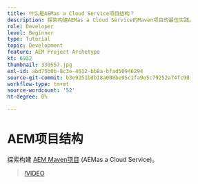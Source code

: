 ```yaml
---
title: 什么是AEMas a Cloud Service项目结构？
description: 探索构建AEMas a Cloud Service的Maven项目的最佳实践。
role: Developer
level: Beginner
type: Tutorial
topic: Development
feature: AEM Project Archetype
kt: 6932
thumbnail: 330557.jpg
exl-id: abd75b0b-8c3e-4612-bb8a-bfad50946294
source-git-commit: b3e9251bdb18a008be95c1fa9e5c79252a74fc98
workflow-type: tm+mt
source-wordcount: '52'
ht-degree: 0%

---
```


# AEM项目结构

探索构建 [AEM Maven项目](https://experienceleague.adobe.com/docs/experience-manager-cloud-service/implementing/developing/aem-project-content-package-structure.html#developing) (AEMas a Cloud Service)。

>[!VIDEO](https://video.tv.adobe.com/v/330557?quality=12&learn=on)
